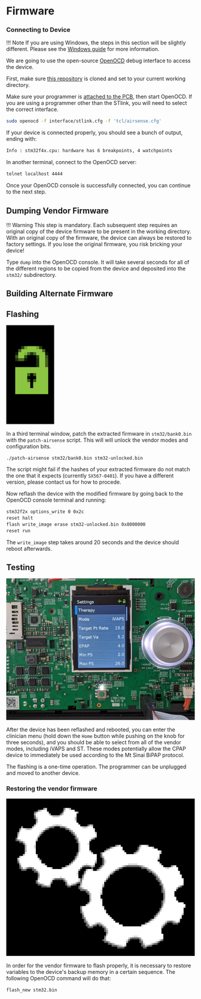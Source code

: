 # Firmware 

### Connecting to Device

!!! Note
	If you are using Windows, the steps in this section
	will be slightly different. Please see the [Windows
	guide](info/windows.md) for more information.

We are going to use the open-source [OpenOCD](http://openocd.org) debug
interface to access the device.

First, make sure [this repository](https://github.com/osresearch/airbreak)
is cloned and set to your current working directory.

Make sure your programmer is [attached to the PCB](/disassembly/#wiring),
then start OpenOCD.  If you are using a programmer other than the STlink, you
will need to select the correct interface.

```sh
sudo openocd -f interface/stlink.cfg -f 'tcl/airsense.cfg'
```

If your device is connected properly, you should see a bunch of output, ending with:
```sh
Info : stm32f4x.cpu: hardware has 6 breakpoints, 4 watchpoints
```

In another terminal, connect to the OpenOCD server:

```sh
telnet localhost 4444
```

Once your OpenOCD console is successfully connected, you can continue to the next step.

## Dumping Vendor Firmware

!!! Warning
	This step is mandatory. Each subsequent step requires an
	original copy of the device firmware to be present in the working
	directory. With an original copy of the firmware, the device can
	always be restored to factory settings. If you lose the original
	firmware, you risk bricking your device!

Type `dump` into the OpenOCD console.  It will take several seconds for
all of the different regions to be copied from the device and deposited
into the `stm32/` subdirectory.


## Building Alternate Firmware


## Flashing
![Unlocked icon](images/unlocked.png)

In a third terminal window, patch the extracted firmware in
`stm32/bank0.bin` with the `patch-airsense` script.  This will will
unlock the vendor modes and configuration bits.

```
./patch-airsense stm32/bank0.bin stm32-unlocked.bin
```

The script might fail if the hashes of your extracted firmware do not
match the one that it expects (currently `SX567-0401`). If you have a
different version, please contact us for how to procede.

Now reflash the device with the modified firmware by going back to the
OpenOCD console terminal and running:

```sh
stm32f2x options_write 0 0x2c
reset halt
flash write_image erase stm32-unlocked.bin 0x8000000
reset run
```

The `write_image` step takes around 20 seconds and the device should
reboot afterwards.

## Testing

![iVAPS mode unlocked](images/airsense-ivaps.jpg)

After the device has been reflashed and rebooted, you can enter the
clinician menu (hold down the `Home` button while pushing on the knob
for three seconds), and you should be able to select from all of the vendor
modes, including iVAPS and ST.  These modes potentially allow the CPAP device
to immediately be used according to the Mt Sinai BiPAP protocol.

The flashing is a one-time operation.  The programmer can be unplugged and moved to another device.

### Restoring the vendor firmware

![Gears icon](images/gears.png)

In order for the vendor firmware to flash properly, it is necessary
to restore variables to the device's backup memory in a certain sequence.
The following OpenOCD command will do that:
```sh
flash_new stm32.bin
```

